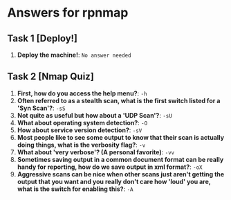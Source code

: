 # Answers for rpnmap

## Task 1 [Deploy!]

1. **Deploy the machine!**: `No answer needed`

## Task 2 [Nmap Quiz]

1. **First, how do you access the help menu?**: `-h`
2. **Often referred to as a stealth scan, what is the first switch listed for a 'Syn Scan'?**: `-sS`
3. **Not quite as useful but how about a 'UDP Scan'?**: `-sU`
4. **What about operating system detection?**: `-O`
5. **How about service version detection?**: `-sV`
6. **Most people like to see some output to know that their scan is actually doing things, what is the verbosity flag?**: `-v`
7. **What about 'very verbose'? (A personal favorite)**: `-vv`
8. **Sometimes saving output in a common document format can be really handy for reporting, how do we save output in xml format?**: `-oX`
9. **Aggressive scans can be nice when other scans just aren't getting the output that you want and you really don't care how 'loud' you are, what is the switch for enabling this?**: `-A`



